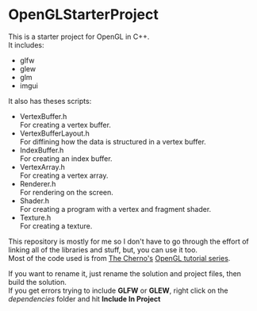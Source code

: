 # OpenGLStarterProject
This is a starter project for OpenGL in C++.  
It includes:  
- glfw  
- glew  
- glm  
- imgui
  
It also has theses scripts:  
- VertexBuffer.h<br>For creating a vertex buffer.
- VertexBufferLayout.h<br>For diffining how the data is structured in a vertex buffer.
- IndexBuffer.h<br>For creating an index buffer.
- VertexArray.h<br>For creating a vertex array.
- Renderer.h<br>For rendering on the screen.
- Shader.h<br>For creating a program with a vertex and fragment shader.
- Texture.h<br>For creating a texture.

This repository is mostly for me so I don't have to go through the effort of linking all of the libraries and stuff, but, you can use it too.  
Most of the code used is from [The Cherno's](https://www.youtube.com/@TheCherno) [OpenGL tutorial series](https://www.youtube.com/playlist?list=PLlrATfBNZ98foTJPJ_Ev03o2oq3-GGOS2).

If you want to rename it, just rename the solution and project files, then build the solution.  
If you get errors trying to include **GLFW** or **GLEW**, right click on the *dependencies* folder and hit **Include In Project**

